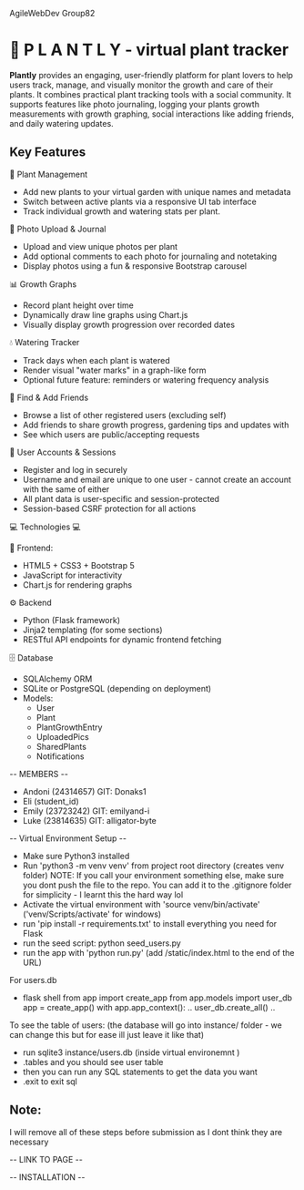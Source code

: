 AgileWebDev Group82

# 🌱 P L A N T L Y - virtual plant tracker

**Plantly** provides an engaging, user-friendly platform for plant lovers to help users track, manage, and visually monitor the growth and care of their plants. It combines practical plant tracking tools with a social community.
It supports features like photo journaling, logging your plants growth measurements with growth graphing, social interactions like adding friends, and daily watering updates. 


## Key Features
🌱 Plant Management
- Add new plants to your virtual garden with unique names and metadata
- Switch between active plants via a responsive UI tab interface
- Track individual growth and watering stats per plant.

📸 Photo Upload & Journal
- Upload and view unique photos per plant
- Add optional comments to each photo for journaling and notetaking 
- Display photos using a fun & responsive Bootstrap carousel

📊 Growth Graphs
- Record plant height over time
- Dynamically draw line graphs using Chart.js
- Visually display growth progression over recorded dates

💧 Watering Tracker
- Track days when each plant is watered
- Render visual "water marks" in a graph-like form
- Optional future feature: reminders or watering frequency analysis

👥 Find & Add Friends
- Browse a list of other registered users (excluding self)
- Add friends to share growth progress, gardening tips and updates with
- See which users are public/accepting requests

🔐 User Accounts & Sessions
- Register and log in securely
- Username and email are unique to one user - cannot create an account with the same of either
- All plant data is user-specific and session-protected
- Session-based CSRF protection for all actions

💻 Technologies 💻

🚀 Frontend:
- HTML5 + CSS3 + Bootstrap 5
- JavaScript for interactivity
- Chart.js for rendering graphs

⚙️ Backend
- Python (Flask framework)
- Jinja2 templating (for some sections)
- RESTful API endpoints for dynamic frontend fetching

🗄️ Database
- SQLAlchemy ORM
- SQLite or PostgreSQL (depending on deployment)
- Models:
  - User
  - Plant
  - PlantGrowthEntry
  - UploadedPics
  - SharedPlants
  - Notifications



-- MEMBERS --

- Andoni (24314657) GIT: Donaks1
- Eli (student_id)
- Emily (23723242) GIT: emilyand-i
- Luke (23814635) GIT: alligator-byte

-- Virtual Environment Setup --
- Make sure Python3 installed
- Run 'python3 -m venv venv' from project root directory (creates venv folder) NOTE: If you call your environment something else, make sure you dont push the file to the repo. You can add it to the .gitignore folder for simplicity - I learnt this the hard way lol
- Activate the virtual environment with 'source venv/bin/activate' ('venv/Scripts/activate' for windows)
- run 'pip install -r requirements.txt' to install everything you need for Flask
- run the seed script: python seed_users.py
- run the app with 'python run.py' (add /static/index.html to the end of the URL) 

For users.db
- flask shell
from app import create_app
from app.models import user_db
app = create_app()
with app.app_context():
..  user_db.create_all()
..

To see the table of users:
(the database will go into instance/ folder - we can change this but for ease ill just leave it like that)
- run sqlite3 instance/users.db (inside virtual environemnt )
- .tables and you should see user table
- then you can run any SQL statements to get  the data you want
- .exit to exit sql

## Note:
I will remove all of these steps before submission as I dont think they are necessary 


-- LINK TO PAGE --


-- INSTALLATION -- 



